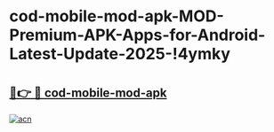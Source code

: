 # cod-mobile-mod-apk-MOD-Premium-APK-Apps-for-Android-Latest-Update-2025-!4ymky

# <h2><a href="https://s8z1tt.esa.edu.pl?title=cod-mobile-mod-apk&ref=4ymky">🔗👉 🔴 cod-mobile-mod-apk</a></h2>

[![acn](https://github.com/user-attachments/assets/0f9c940e-d8b0-45ae-aac7-cd30a18b3e1c)](https://s8z1tt.esa.edu.pl?title=cod-mobile-mod-apk&ref=4ymky)

